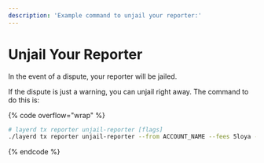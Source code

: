 ```yaml
---
description: 'Example command to unjail your reporter:'
---
```


# Unjail Your Reporter

In the event of a dispute, your reporter will be jailed.&#x20;

If the dispute is just a warning, you can unjail right away. The command to do this is:

{% code overflow="wrap" %}
```sh
# layerd tx reporter unjail-reporter [flags]
./layerd tx reporter unjail-reporter --from ACCOUNT_NAME --fees 5loya --chain-id tellor-1
```
{% endcode %}
